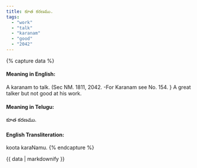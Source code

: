 ```yaml
---
title: కూత కరణము.
tags:
  - "work"
  - "talk"
  - "karanam"
  - "good"
  - "2042"
---
```


{% capture data %}
#### Meaning in English:
A karanam to talk.
(Sec NM. 1811, 2042. -For Karanam see No. 154. }
A great talker but not good at his work.

#### Meaning in Telugu:
కూత కరణము.

#### English Transliteration:
koota karaNamu.
{% endcapture %}

<div class="notice">{{ data | markdownify }}</div>


